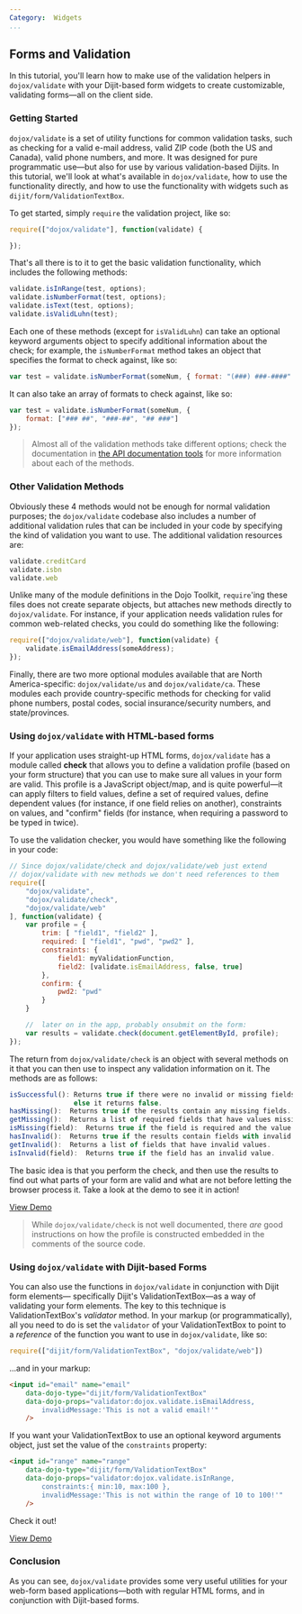 ```yaml
---
Category:  Widgets
...
```


## Forms and Validation

In this tutorial, you'll learn how to make use of the validation helpers in
`dojox/validate` with your Dijit-based form widgets to create customizable,
validating forms&mdash;all on the client side.

### Getting Started

`dojox/validate` is a set of utility functions for common validation tasks, such as checking
for a valid e-mail address, valid ZIP code (both the US and Canada), valid phone numbers, and more.  It was
designed for pure programmatic use&mdash;but also for use by various validation-based Dijits.  In this tutorial,
we'll look at what's available in `dojox/validate`, how to use the functionality directly, and
how to use the functionality with widgets such as `dijit/form/ValidationTextBox`.

To get started, simply `require` the validation project, like so:

```js
require(["dojox/validate"], function(validate) {

});
```

That's all there is to it to get the basic validation functionality, which includes the following methods:

```js
validate.isInRange(test, options);
validate.isNumberFormat(test, options);
validate.isText(test, options);
validate.isValidLuhn(test);
```

Each one of these methods (except for `isValidLuhn`) can take an optional keyword arguments object to
specify additional information about the check; for example, the `isNumberFormat` method takes an
object that specifies the format to check against, like so:

```js
var test = validate.isNumberFormat(someNum, { format: "(###) ###-####" });
```

It can also take an array of formats to check against, like so:

```js
var test = validate.isNumberFormat(someNum, {
	format: ["### ##", "###-##", "## ###"]
});
```

<!-- protip -->
> Almost all of the validation methods take different options; check the documentation in
[the API documentation tools](/api/?qs=1.10/dojox/validate) for more information
about each of the methods.

### Other Validation Methods

Obviously these 4 methods would not be enough for normal validation purposes; the `dojox/validate`
codebase also includes a number of additional validation rules that can be included in your code by
specifying the kind of validation you want to use.  The additional validation resources are:

```js
validate.creditCard
validate.isbn
validate.web
```

Unlike many of the module definitions in the Dojo Toolkit, `require`'ing these files does not
create separate objects, but attaches new methods directly to `dojox/validate`.  For instance, if
your application needs validation rules for common web-related checks, you could do something like the following:

```js
require(["dojox/validate/web"], function(validate) {
	validate.isEmailAddress(someAddress);
});
```

Finally, there are two more optional modules available that are North America-specific: `dojox/validate/us`
and `dojox/validate/ca`.  These modules each provide country-specific methods for checking for valid
phone numbers, postal codes, social insurance/security numbers, and state/provinces.

### Using `dojox/validate` with HTML-based forms

If your application uses straight-up HTML forms, `dojox/validate` has a module called
**check** that allows you to define a validation profile (based on your form structure) that you can
use to make sure all values in your form are valid.  This profile is a JavaScript object/map, and is quite
powerful&mdash;it can apply filters to field values, define a set of required values, define dependent values
(for instance, if one field relies on another), constraints on values, and "confirm" fields (for instance,
when requiring a password to be typed in twice).

To use the validation checker, you would have something like the following in your code:

```js
// Since dojox/validate/check and dojox/validate/web just extend
// dojox/validate with new methods we don't need references to them
require([
	"dojox/validate",
	"dojox/validate/check",
	"dojox/validate/web"
], function(validate) {
	var profile = {
		trim: [ "field1", "field2" ],
		required: [ "field1", "pwd", "pwd2" ],
		constraints: {
			field1: myValidationFunction,
			field2: [validate.isEmailAddress, false, true]
		},
		confirm: {
			pwd2: "pwd"
		}
	}

	//	later on in the app, probably onsubmit on the form:
	var results = validate.check(document.getElementById, profile);
});
```

The return from `dojox/validate/check` is an object with several methods on it that you can then
use to inspect any validation information on it.  The methods are as follows:

```js
isSuccessful(): Returns true if there were no invalid or missing fields,
				else it returns false.
hasMissing():  Returns true if the results contain any missing fields.
getMissing():  Returns a list of required fields that have values missing.
isMissing(field):  Returns true if the field is required and the value is missing.
hasInvalid():  Returns true if the results contain fields with invalid data.
getInvalid():  Returns a list of fields that have invalid values.
isInvalid(field):  Returns true if the field has an invalid value.
```

The basic idea is that you perform the check, and then use the results to find out what parts of your form
are valid and what are not before letting the browser process it.  Take a look at the demo to see it in
action!

[View Demo](demo/htmlcheck.html)

<!-- protip -->
> While `dojox/validate/check` is not well documented, there _are_ good instructions on how
the profile is constructed embedded in the comments of the source code.

### Using `dojox/validate` with Dijit-based Forms

You can also use the functions in `dojox/validate` in conjunction with Dijit form elements&mdash;
specifically Dijit's ValidationTextBox&mdash;as a way of validating your form elements.  The key to this technique
is ValidationTextBox's _validator_ method.  In your markup (or programmatically), all you need to do is
set the `validator` of your ValidationTextBox to point to a _reference_ of the function
you want to use in `dojox/validate`, like so:

```js
require(["dijit/form/ValidationTextBox", "dojox/validate/web"])
```

...and in your markup:

```html
<input id="email" name="email"
    data-dojo-type="dijit/form/ValidationTextBox"
    data-dojo-props="validator:dojox.validate.isEmailAddress,
        invalidMessage:'This is not a valid email!'"
    />
```

If you want your ValidationTextBox to use an optional keyword arguments object, just set the value of
the `constraints` property:

```html
<input id="range" name="range"
    data-dojo-type="dijit/form/ValidationTextBox"
    data-dojo-props="validator:dojox.validate.isInRange,
        constraints:{ min:10, max:100 },
        invalidMessage:'This is not within the range of 10 to 100!'"
    />
```

Check it out!

[View Demo](demo/dijitcheck.html)

### Conclusion

As you can see, `dojox/validate` provides some very useful utilities for your web-form
based applications&mdash;both with regular HTML forms, and in conjunction with Dijit-based forms.